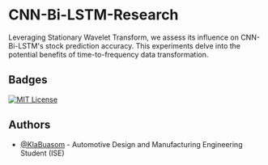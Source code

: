 # CNN-Bi-LSTM-Research

Leveraging Stationary Wavelet Transform, we assess its influence on CNN-Bi-LSTM's stock prediction accuracy. This experiments delve into the potential benefits of time-to-frequency data transformation.

## Badges

[![MIT License](https://img.shields.io/badge/License-MIT-green.svg)](https://choosealicense.com/licenses/mit/)

## Authors

- [@KlaBuasom](https://github.com/KlaBuasom) - Automotive Design and Manufacturing Engineering Student (ISE)

